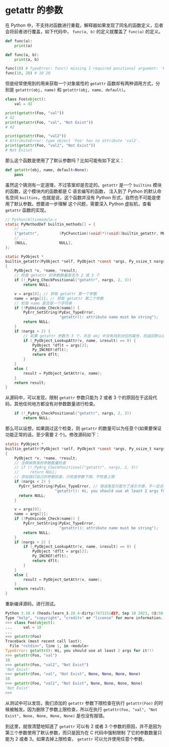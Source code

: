 # getattr 的参数

在 Python 中，不支持对函数进行重载，解释器如果发现了同名的函数定义，后者会将前者进行覆盖，如下代码中， `func(a, b)` 的定义就覆盖了 `func(a)` 的定义。

```python
def func(a):
    print(a)

def func(a, b):
    print(a, b)

func(10) # TypeError: func() missing 1 required positional argument: 'b'
func(10, 20) # 10 20
```

但是经常使用到的用来获取一个对象属性的 `getattr` 函数却有两种调用方式，分别是 `getattr(obj, name)` 和 `getattr(obj, name, default)`。

```python
class Foo(object):
    val = 42

print(getattr(Foo, "val"))
# 42
print(getattr(Foo, "val", "Not Exist"))
# 42

print(getattr(Foo, "val2"))
# AttributeError: type object 'Foo' has no attribute 'val2'.
print(getattr(Foo, "val2", "Not Exist"))
# Not Exisst
```

那么这个函数是使用了了默认参数吗？比如可能有如下定义：

```python
def getattr(obj, name, default=None):
    pass
```

虽然这个猜测有一定道理，不过答案却是否定的。`getattr` 是一个 `builtins` 模块的函数，这个模块内的函数都是 C 语言编写的函数，
注入到了 Python 的默认命名空间 `builtins`，也就是说，这个函数并没有 Python 形式，自然也不可能是使用了默认参数。想要进一步理解
这个问题，需要深入 Python 虚拟机，查看 `getattr` 函数的实现。

```c
// Python/bltinmodule.c
static PyMethodDef builtin_methods[] = {
    // ...
    {"getattr",         (PyCFunction)(void(*)(void))builtin_getattr, METH_FASTCALL, getattr_doc},
    // ...
    {NULL,              NULL},
};

static PyObject *
builtin_getattr(PyObject *self, PyObject *const *args, Py_ssize_t nargs)
{
    PyObject *v, *name, *result;
    // 检查 getattr 的参数数量是否为 2 或 3 个
    if (!_PyArg_CheckPositional("getattr", nargs, 2, 3))
        return NULL;

    v = args[0]; // 获取 getattr 第一个参数
    name = args[1]; // 获取 getattr 第二个参数
    // 检查 name 是否是一个字符串
    if (!PyUnicode_Check(name)) {
        PyErr_SetString(PyExc_TypeError,
                        "getattr(): attribute name must be string");
        return NULL;
    }
    if (nargs > 2) {
        // 如果 getattr 参数为 3 个，并且 obj 中没有找到对应的属性，则返回默认值(getattr 的第三个参数)
        if (_PyObject_LookupAttr(v, name, &result) == 0) {
            PyObject *dflt = args[2];
            Py_INCREF(dflt);
            return dflt;
        }
    }
    else {
        result = PyObject_GetAttr(v, name);
    }
    return result;
}
```

从源码中，可以发现，限制 `getattr` 参数只能为 2 或者 3 个的原因在于这段代码，其他任何地方都没有对参数数量进行检查。
```c
    if (!_PyArg_CheckPositional("getattr", nargs, 2, 3))
        return NULL;
```

那么可以设想，如果跳过这个检查，则 `getattr` 的数量可以为任意个(如果要保证功能正常的话，至少需要 2 个)。修改源码如下：
```c
static PyObject *
builtin_getattr(PyObject *self, PyObject *const *args, Py_ssize_t nargs)
{
    PyObject *v, *name, *result;
    // 注释掉原来的参数数量检查
    // if (!_PyArg_CheckPositional("getattr", nargs, 2, 3))
    //     return NULL;
    // 添加我们自己的参数检查，只检查参数下限，不检查上限
    if (nargs < 2) {
      PyErr_SetString(PyExc_TypeError, // 错误类型只是为了演示方便，不一定合适
                      "getattr(): Hi, you should use at least 2 args for it!!!");
      return NULL;
    }

    v = args[0];
    name = args[1];
    if (!PyUnicode_Check(name)) {
        PyErr_SetString(PyExc_TypeError,
                        "getattr(): attribute name must be string");
        return NULL;
    }
    if (nargs > 2) {
        if (_PyObject_LookupAttr(v, name, &result) == 0) {
            PyObject *dflt = args[2];
            Py_INCREF(dflt);
            return dflt;
        }
    }
    else {
        result = PyObject_GetAttr(v, name);
    }
    return result;
}
```

重新编译源码，进行测试。
```python
Python 3.10.4 (heads/learn_3.10.4-dirty:7472151d17, Sep 10 2023, 01:50:49) [GCC 11.3.0] on linux
Type "help", "copyright", "credits" or "license" for more information.
>>> class Foo(object):
...     val = 10
...
>>> getattr(Foo)
Traceback (most recent call last):
  File "<stdin>", line 1, in <module>
TypeError: getattr(): Hi, you should use at least 2 args for it!!!
>>> getattr(Foo, "val")
10
>>> getattr(Foo, "val2", "Not Exist")
'Not Exist'
>>> getattr(Foo, "val", "Not Exist", None, None, None, None)
10
>>> getattr(Foo, "val2", "Not Exist", None, None, None, None)
'Not Exist'
>>>
```

从测试中可以发现，我们添加的 `getattr` 参数下限检查在执行 `getattr(Foo)` 的时候被触发。因为删除了参数上限检查，所以在执行
`getattr(Foo, "val", "Not Exist", None, None, None, None)` 是也没有报错。

到这里，就很清楚地知道了 `getattr` 可以有 2 或者 3 个参数的原因，并不是因为第三个参数使用了默认参数，而只是因为在 C 代码中强制限制
了它的参数数量只能为 2 或者 3。如果去掉上限检查， `getattr` 可以允许使用任意个参数。
